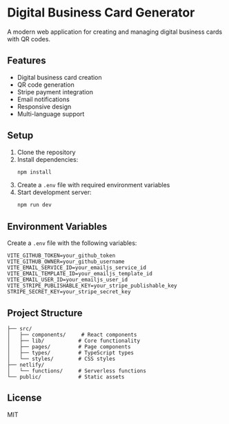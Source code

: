 # Digital Business Card Generator

A modern web application for creating and managing digital business cards with QR codes.

## Features

- Digital business card creation
- QR code generation
- Stripe payment integration
- Email notifications
- Responsive design
- Multi-language support

## Setup

1. Clone the repository
2. Install dependencies:
   ```bash
   npm install
   ```
3. Create a `.env` file with required environment variables
4. Start development server:
   ```bash
   npm run dev
   ```

## Environment Variables

Create a `.env` file with the following variables:

```env
VITE_GITHUB_TOKEN=your_github_token
VITE_GITHUB_OWNER=your_github_username
VITE_EMAIL_SERVICE_ID=your_emailjs_service_id
VITE_EMAIL_TEMPLATE_ID=your_emailjs_template_id
VITE_EMAIL_USER_ID=your_emailjs_user_id
VITE_STRIPE_PUBLISHABLE_KEY=your_stripe_publishable_key
STRIPE_SECRET_KEY=your_stripe_secret_key
```

## Project Structure

```
├── src/
│   ├── components/     # React components
│   ├── lib/           # Core functionality
│   ├── pages/         # Page components
│   ├── types/         # TypeScript types
│   └── styles/        # CSS styles
├── netlify/
│   └── functions/     # Serverless functions
└── public/            # Static assets
```

## License

MIT
